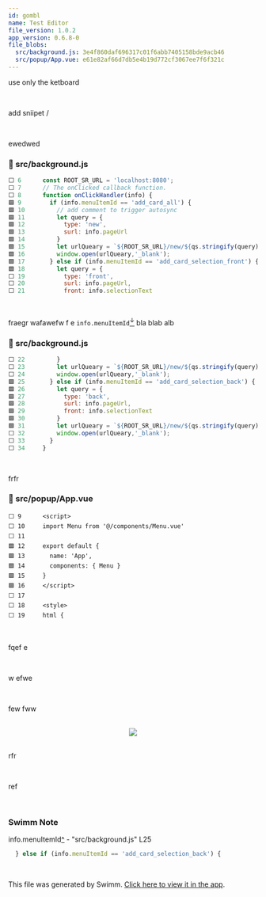 ```yaml
---
id: gombl
name: Test Editor
file_version: 1.0.2
app_version: 0.6.8-0
file_blobs:
  src/background.js: 3e4f860daf696317c01f6abb7405158bde9acb46
  src/popup/App.vue: e61e82af66d7db5e4b19d772cf3067ee7f6f321c
---
```


use only the ketboard

<br/>

add sniipet /

<br/>

ewedwed
<!-- NOTE-swimm-snippet: the lines below link your snippet to Swimm -->
### 📄 src/background.js
```javascript
⬜ 6      const ROOT_SR_URL = 'localhost:8080';
⬜ 7      // The onClicked callback function.
⬜ 8      function onClickHandler(info) {
🟩 9        if (info.menuItemId == 'add_card_all') {
🟩 10         // add comment to trigger autosync
🟩 11         let query = {
🟩 12           type: 'new',
🟩 13           surl: info.pageUrl
🟩 14         }
🟩 15         let urlQueary = `${ROOT_SR_URL}/new/${qs.stringify(query)}`;
🟩 16         window.open(urlQueary,'_blank');
🟩 17       } else if (info.menuItemId == 'add_card_selection_front') {
🟩 18         let query = {
⬜ 19           type: 'front',
⬜ 20           surl: info.pageUrl,
⬜ 21           front: info.selectionText
```

<br/>

fraegr wafawefw f e `info.menuItemId`[<sup id="2wRJ0m">↓</sup>](#f-2wRJ0m) bla blab alb
<!-- NOTE-swimm-snippet: the lines below link your snippet to Swimm -->
### 📄 src/background.js
```javascript
⬜ 22         }
⬜ 23         let urlQueary = `${ROOT_SR_URL}/new/${qs.stringify(query)}`;
⬜ 24         window.open(urlQueary,'_blank');
🟩 25       } else if (info.menuItemId == 'add_card_selection_back') {
🟩 26         let query = {
🟩 27           type: 'back',
🟩 28           surl: info.pageUrl,
🟩 29           front: info.selectionText
🟩 30         }
🟩 31         let urlQueary = `${ROOT_SR_URL}/new/${qs.stringify(query)}`;
⬜ 32         window.open(urlQueary,'_blank');
⬜ 33       }
⬜ 34     }
```

<br/>

frfr
<!-- NOTE-swimm-snippet: the lines below link your snippet to Swimm -->
### 📄 src/popup/App.vue
```vue
⬜ 9      <script>
⬜ 10     import Menu from '@/components/Menu.vue'
⬜ 11     
🟩 12     export default {
🟩 13       name: 'App',
🟩 14       components: { Menu }
🟩 15     }
🟩 16     </script>
⬜ 17     
⬜ 18     <style>
⬜ 19     html {
```

<br/>

fqef e

<br/>

w efwe

<br/>

few fww

<br/>

<div align="center"><img src="https://firebasestorage.googleapis.com/v0/b/swimm-dev-content/o/repositories%2FZ2l0aHViJTNBJTNBc3ItZXh0ZW5zaW9uJTNBJTNBZG91ZWs%3D%2F4d71d92e-ba2a-44ed-86d9-be3a429862f3.gif?alt=media&token=2c811321-a0eb-4b2b-adf1-85439b9d4e96" style="width:'50%'"/></div>

<br/>

rfr

<br/>

ref

<br/>

<!-- THIS IS AN AUTOGENERATED SECTION. DO NOT EDIT THIS SECTION DIRECTLY -->
### Swimm Note

<span id="f-2wRJ0m">info.menuItemId</span>[^](#2wRJ0m) - "src/background.js" L25
```javascript
  } else if (info.menuItemId == 'add_card_selection_back') {
```

<br/>

This file was generated by Swimm. [Click here to view it in the app](https://swimm-web-app.web.app/repos/Z2l0aHViJTNBJTNBc3ItZXh0ZW5zaW9uJTNBJTNBZG91ZWs=/docs/gombl).
